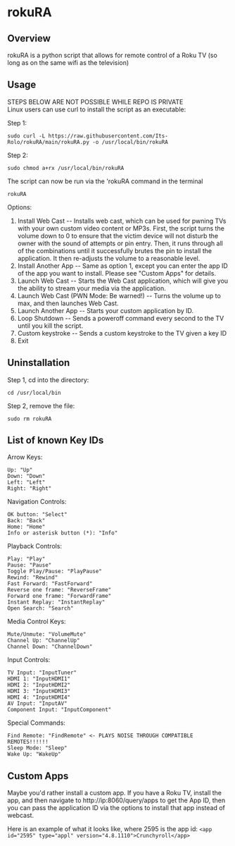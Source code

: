 # rokuRA
## Overview
rokuRA is a python script that allows for remote control of a Roku TV (so long as on the same wifi as the television)

## Usage
STEPS BELOW ARE NOT POSSIBLE WHILE REPO IS PRIVATE  
Linux users can use curl to install the script as an executable:  

Step 1:
```
sudo curl -L https://raw.githubusercontent.com/Its-Rolo/rokuRA/main/rokuRA.py -o /usr/local/bin/rokuRA
```
Step 2:
```
sudo chmod a+rx /usr/local/bin/rokuRA
```
The script can now be run via the 'rokuRA command in the terminal
```
rokuRA
```

Options:
1. Install Web Cast -- Installs web cast, which can be used for pwning TVs with your own custom video content or MP3s. First, the script turns the volume down to 0 to ensure that the victim device will not disturb the owner with the sound of attempts or pin entry. Then, it runs through all of the combinations until it successfully brutes the pin to install the application. It then re-adjusts the volume to a reasonable level.
2. Install Another App -- Same as option 1, except you can enter the app ID of the app you want to install. Please see "Custom Apps" for details.
3. Launch Web Cast -- Starts the Web Cast application, which will give you the ability to stream your media via the application.
4. Launch Web Cast (PWN Mode: Be warned!) -- Turns the volume up to max, and then launches Web Cast.
5. Launch Another App -- Starts your custom application by ID.
6. Loop Shutdown -- Sends a poweroff command every second to the TV until you kill the script.
7. Custom keystroke -- Sends a custom keystroke to the TV given a key ID
8. Exit

## Uninstallation

Step 1, cd into the directory:
```
cd /usr/local/bin
```
Step 2, remove the file:
```
sudo rm rokuRA
```

## List of known Key IDs

Arrow Keys:
```
Up: "Up"
Down: "Down"
Left: "Left"
Right: "Right"
```
Navigation Controls:
```
OK button: "Select"
Back: "Back"
Home: "Home"
Info or asterisk button (*): "Info"
```
Playback Controls:
```
Play: "Play"
Pause: "Pause"
Toggle Play/Pause: "PlayPause"
Rewind: "Rewind"
Fast Forward: "FastForward"
Reverse one frame: "ReverseFrame"
Forward one frame: "ForwardFrame"
Instant Replay: "InstantReplay"
Open Search: "Search"
```
Media Control Keys:
```
Mute/Unmute: "VolumeMute"
Channel Up: "ChannelUp"
Channel Down: "ChannelDown"
```
Input Controls:
```
TV Input: "InputTuner"
HDMI 1: "InputHDMI1"
HDMI 2: "InputHDMI2"
HDMI 3: "InputHDMI3"
HDMI 4: "InputHDMI4"
AV Input: "InputAV"
Component Input: "InputComponent"
```
Special Commands:
```
Find Remote: "FindRemote" <- PLAYS NOISE THROUGH COMPATIBLE REMOTES!!!!!!
Sleep Mode: "Sleep"
Wake Up: "WakeUp"
```

## Custom Apps
Maybe you'd rather install a custom app. If you have a Roku TV, install the app, and then navigate to http://ip:8060/query/apps to get the App ID, then you can pass the application ID via the options to install that app instead of webcast.

Here is an example of what it looks like, where 2595 is the app id:
`<app id="2595" type="appl" version="4.8.1110">Crunchyroll</app>`
